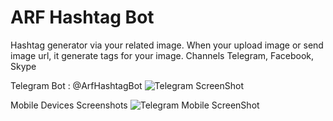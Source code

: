 # ARF Hashtag Bot
Hashtag generator via your related image.
When your upload image or send image url, it generate tags for your image. Channels Telegram, Facebook, Skype

Telegram Bot : @ArfHashtagBot
![Telegram ScreenShot](https://github.com/mecitsem/hashtagbot/blob/master/HashtagBot/Arf.HashtagBot/Content/Images/arf_hashtag_bot_telegram_screenshot.png)

Mobile Devices Screenshots
![Telegram Mobile ScreenShot](https://github.com/mecitsem/hashtagbot/blob/master/HashtagBot/Arf.HashtagBot/Content/Images/facebook_telegram_mobile.png)


